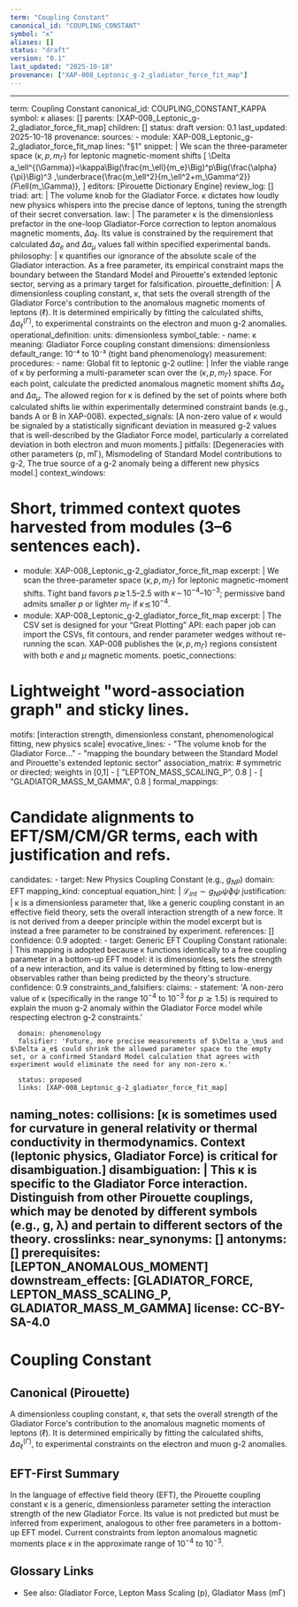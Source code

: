 ```yaml
---
term: "Coupling Constant"
canonical_id: "COUPLING_CONSTANT"
symbol: "κ"
aliases: []
status: "draft"
version: "0.1"
last_updated: "2025-10-18"
provenance: ["XAP-008_Leptonic_g-2_gladiator_force_fit_map"]
---
```


---
term: Coupling Constant
canonical_id: COUPLING_CONSTANT_KAPPA
symbol: κ
aliases: []
parents: [XAP-008_Leptonic_g-2_gladiator_force_fit_map]
children: []
status: draft
version: 0.1
last_updated: 2025-10-18
provenance:
  sources:
    - module: XAP-008_Leptonic_g-2_gladiator_force_fit_map
      lines: "§1"
      snippet: |
        We scan the three-parameter space $(\kappa, p, m_\Gamma)$ for leptonic magnetic-moment shifts
        \[
        \Delta a_\ell^{(\Gamma)}=\kappa\Big(\frac{m_\ell}{m_e}\Big)^p\Big(\frac{\alpha}{\pi}\Big)^3
        \,\underbrace{\frac{m_\ell^2}{m_\ell^2+m_\Gamma^2}}_{F_\ell(m_\Gamma)},
        \]
  editors: [Pirouette Dictionary Engine]
  review_log: []
triad:
  art: |
    The volume knob for the Gladiator Force. κ dictates how loudly new physics whispers into the precise dance of leptons, tuning the strength of their secret conversation.
  law: |
    The parameter κ is the dimensionless prefactor in the one-loop Gladiator-Force correction to lepton anomalous magnetic moments, $\Delta a_\ell$. Its value is constrained by the requirement that calculated $\Delta a_e$ and $\Delta a_\mu$ values fall within specified experimental bands.
  philosophy: |
    κ quantifies our ignorance of the absolute scale of the Gladiator interaction. As a free parameter, its empirical constraint maps the boundary between the Standard Model and Pirouette's extended leptonic sector, serving as a primary target for falsification.
pirouette_definition: |
  A dimensionless coupling constant, κ, that sets the overall strength of the Gladiator Force's contribution to the anomalous magnetic moments of leptons $(\ell)$. It is determined empirically by fitting the calculated shifts, $\Delta a_\ell^{(\Gamma)}$, to experimental constraints on the electron and muon g-2 anomalies.
operational_definition:
  units: dimensionless
  symbol_table:
    - name: κ
      meaning: Gladiator Force coupling constant
      dimensions: dimensionless
      default_range: 10⁻⁴ to 10⁻³ (tight band phenomenology)
  measurement:
    procedures:
      - name: Global fit to leptonic g-2
        outline: |
          Infer the viable range of κ by performing a multi-parameter scan over the $(\kappa, p, m_\Gamma)$ space. For each point, calculate the predicted anomalous magnetic moment shifts $\Delta a_e$ and $\Delta a_\mu$. The allowed region for κ is defined by the set of points where both calculated shifts lie within experimentally determined constraint bands (e.g., bands A or B in XAP-008).
        expected_signals: [A non-zero value of κ would be signaled by a statistically significant deviation in measured g-2 values that is well-described by the Gladiator Force model, particularly a correlated deviation in both electron and muon moments.]
        pitfalls: [Degeneracies with other parameters (p, mΓ), Mismodeling of Standard Model contributions to g-2, The true source of a g-2 anomaly being a different new physics model.]
context_windows:
  # Short, trimmed context quotes harvested from modules (3–6 sentences each).
  - module: XAP-008_Leptonic_g-2_gladiator_force_fit_map
    excerpt: |
      We scan the three-parameter space $(\kappa, p, m_\Gamma)$ for leptonic magnetic-moment shifts. Tight band favors $p\!\gtrsim\!1.5$–$2.5$ with $\kappa\!\sim\!10^{-4}$–$10^{-3}$; permissive band admits smaller $p$ or lighter $m_\Gamma$ if $\kappa\!\lesssim\!10^{-4}$.
  - module: XAP-008_Leptonic_g-2_gladiator_force_fit_map
    excerpt: |
      The CSV set is designed for your “Great Plotting” API: each paper job can import the CSVs, fit contours, and render parameter wedges without re-running the scan. XAP-008 publishes the $(\kappa,p,m_\Gamma)$ regions consistent with both $e$ and $\mu$ magnetic moments.
poetic_connections:
  # Lightweight "word-association graph" and sticky lines.
  motifs: [interaction strength, dimensionless constant, phenomenological fitting, new physics scale]
  evocative_lines:
    - "The volume knob for the Gladiator Force..."
    - "mapping the boundary between the Standard Model and Pirouette's extended leptonic sector"
  association_matrix:
    # symmetric or directed; weights in [0,1]
    - [ "LEPTON_MASS_SCALING_P", 0.8 ]
    - [ "GLADIATOR_MASS_M_GAMMA", 0.8 ]
formal_mappings:
  # Candidate alignments to EFT/SM/CM/GR terms, each with justification and refs.
  candidates:
    - target: New Physics Coupling Constant (e.g., $g_{NP}$)
      domain: EFT
      mapping_kind: conceptual
      equation_hint: |
        $\mathcal{L}_{int} \sim g_{NP} \bar{\psi} \phi \psi$
      justification: |
        κ is a dimensionless parameter that, like a generic coupling constant in an effective field theory, sets the overall interaction strength of a new force. It is not derived from a deeper principle within the model excerpt but is instead a free parameter to be constrained by experiment.
      references: []
      confidence: 0.9
  adopted:
    - target: Generic EFT Coupling Constant
      rationale: |
        This mapping is adopted because κ functions identically to a free coupling parameter in a bottom-up EFT model: it is dimensionless, sets the strength of a new interaction, and its value is determined by fitting to low-energy observables rather than being predicted by the theory's structure.
      confidence: 0.9
constraints_and_falsifiers:
  claims:
    - statement: 'A non-zero value of κ (specifically in the range $10^{-4}$ to $10^{-3}$ for $p \gtrsim 1.5$) is required to explain the muon g-2 anomaly within the Gladiator Force model while respecting electron g-2 constraints.'

      domain: phenomenology
      falsifier: 'Future, more precise measurements of $\Delta a_\mu$ and $\Delta a_e$ could shrink the allowed parameter space to the empty set, or a confirmed Standard Model calculation that agrees with experiment would eliminate the need for any non-zero κ.'

      status: proposed
      links: [XAP-008_Leptonic_g-2_gladiator_force_fit_map]
naming_notes:
  collisions: [κ is sometimes used for curvature in general relativity or thermal conductivity in thermodynamics. Context (leptonic physics, Gladiator Force) is critical for disambiguation.]
  disambiguation: |
    This κ is specific to the Gladiator Force interaction. Distinguish from other Pirouette couplings, which may be denoted by different symbols (e.g., g, λ) and pertain to different sectors of the theory.
crosslinks:
  near_synonyms: []
  antonyms: []
  prerequisites: [LEPTON_ANOMALOUS_MOMENT]
  downstream_effects: [GLADIATOR_FORCE, LEPTON_MASS_SCALING_P, GLADIATOR_MASS_M_GAMMA]
license: CC-BY-SA-4.0
---

# Coupling Constant

## Canonical (Pirouette)
A dimensionless coupling constant, κ, that sets the overall strength of the Gladiator Force's contribution to the anomalous magnetic moments of leptons $(\ell)$. It is determined empirically by fitting the calculated shifts, $\Delta a_\ell^{(\Gamma)}$, to experimental constraints on the electron and muon g-2 anomalies.

## EFT-First Summary
In the language of effective field theory (EFT), the Pirouette coupling constant κ is a generic, dimensionless parameter setting the interaction strength of the new Gladiator Force. Its value is not predicted but must be inferred from experiment, analogous to other free parameters in a bottom-up EFT model. Current constraints from lepton anomalous magnetic moments place κ in the approximate range of $10^{-4}$ to $10^{-3}$.

## Glossary Links
- See also: Gladiator Force, Lepton Mass Scaling (p), Gladiator Mass (mΓ)